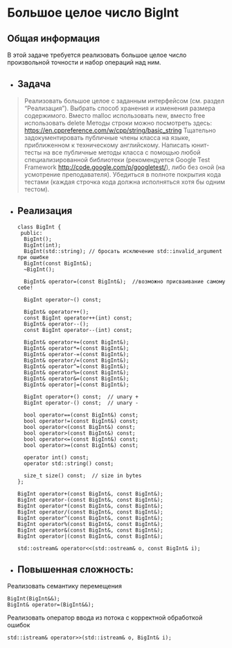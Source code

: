 # Большое целое число BigInt


## Общая информация
В этой задаче требуется реализовать большое целое число произвольной точности и набор операций над ним.


*  ## Задача

> Реализовать большое целое  с заданным интерфейсом (см. раздел “Реализация”). Выбрать способ хранения и изменения размера содержимого.
Вместо malloc использовать new, вместо free использовать delete
Методы строки можно посмотреть здесь: https://en.cppreference.com/w/cpp/string/basic_string 
Тщательно задокументировать публичные члены класса на языке, приближенном к техническому английскому.
Написать юнит-тесты на все публичные методы класса с помощью любой специализированной библиотеки (рекомендуется Google Test Framework http://code.google.com/p/googletest/), либо без оной (на усмотрение преподавателя). Убедиться в полноте покрытия кода тестами (каждая строчка кода должна исполняться хотя бы одним тестом).

* ## Реализация

      class BigInt {
       public:
        BigInt();
        BigInt(int);
        BigInt(std::string); // бросать исключение std::invalid_argument при ошибке
        BigInt(const BigInt&);
        ~BigInt();

        BigInt& operator=(const BigInt&);  //возможно присваивание самому себе!

        BigInt operator~() const;

        BigInt& operator++();
        const BigInt operator++(int) const;
        BigInt& operator--();
        const BigInt operator--(int) const;

        BigInt& operator+=(const BigInt&);
        BigInt& operator*=(const BigInt&);
        BigInt& operator-=(const BigInt&);
        BigInt& operator/=(const BigInt&);
        BigInt& operator^=(const BigInt&);
        BigInt& operator%=(const BigInt&);
        BigInt& operator&=(const BigInt&);
        BigInt& operator|=(const BigInt&);

        BigInt operator+() const;  // unary +
        BigInt operator-() const;  // unary -

        bool operator==(const BigInt&) const;
        bool operator!=(const BigInt&) const;
        bool operator<(const BigInt&) const;
        bool operator>(const BigInt&) const;
        bool operator<=(const BigInt&) const;
        bool operator>=(const BigInt&) const;

        operator int() const;
        operator std::string() const;

        size_t size() const;  // size in bytes
      };

      BigInt operator+(const BigInt&, const BigInt&);
      BigInt operator-(const BigInt&, const BigInt&);
      BigInt operator*(const BigInt&, const BigInt&);
      BigInt operator/(const BigInt&, const BigInt&);
      BigInt operator^(const BigInt&, const BigInt&);
      BigInt operator%(const BigInt&, const BigInt&);
      BigInt operator&(const BigInt&, const BigInt&);
      BigInt operator|(const BigInt&, const BigInt&);
      
      std::ostream& operator<<(std::ostream& o, const BigInt& i);

* ## Повышенная сложность:

Реализовать семантику перемещения 
    
    BigInt(BigInt&&); 
    BigInt& operator=(BigInt&&);
    
Реализовать оператор ввода из потока с корректной обработкой ошибок 
    
    std::istream& operator>>(std::istream& o, BigInt& i);
